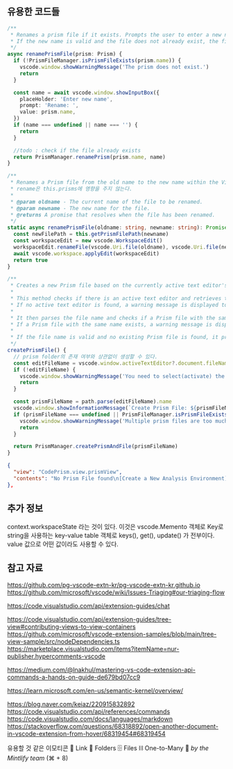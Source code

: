 ## 유용한 코드들

```ts
/**
 * Renames a prism file if it exists. Prompts the user to enter a new name for the prism file.
 * If the new name is valid and the file does not already exist, the file is renamed.
 */
async renamePrismFile(prism: Prism) {
  if (!PrismFileManager.isPrismFileExists(prism.name)) {
    vscode.window.showWarningMessage('The prism does not exist.')
    return
  }

  const name = await vscode.window.showInputBox({
    placeHolder: 'Enter new name',
    prompt: 'Rename: ',
    value: prism.name,
  })
  if (name === undefined || name === '') {
    return
  }

  //todo : check if the file already exists
  return PrismManager.renamePrism(prism.name, name)
}
```

```ts
/**
 * Renames a Prism file from the old name to the new name within the Visual Studio Code workspace..
 * rename은 this.prisms에 영향을 주지 않는다.
 *
 * @param oldname - The current name of the file to be renamed.
 * @param newname - The new name for the file.
 * @returns A promise that resolves when the file has been renamed.
 */
static async renamePrismFile(oldname: string, newname: string): Promise<boolean> {
  const newFilePath = this.getPrismFilePath(newname)
  const workspaceEdit = new vscode.WorkspaceEdit()
  workspaceEdit.renameFile(vscode.Uri.file(oldname), vscode.Uri.file(newFilePath), { overwrite: false })
  await vscode.workspace.applyEdit(workspaceEdit)
  return true
}
```

```ts
/**
 * Creates a new Prism file based on the currently active text editor's file.
 *
 * This method checks if there is an active text editor and retrieves the file name of the document.
 * If no active text editor is found, a warning message is displayed to the user.
 *
 * It then parses the file name and checks if a Prism file with the same name already exists.
 * If a Prism file with the same name exists, a warning message is displayed to the user.
 *
 * If the file name is valid and no existing Prism file is found, it proceeds to create a new Prism file.
 */
createPrismFile() {
  // prism folder의 존재 여부와 상관없이 생성할 수 있다.
  const editFileName = vscode.window.activeTextEditor?.document.fileName
  if (!editFileName) {
    vscode.window.showWarningMessage('You need to select(activate) the source code which you want to')
    return
  }

  const prismFileName = path.parse(editFileName).name
  vscode.window.showInformationMessage(`Create Prism File: ${prismFileName}`)
  if (prismFileName === undefined || PrismFileManager.isPrismFileExists(prismFileName)) {
    vscode.window.showWarningMessage('Multiple prism files are too much for Homo sapiens.')
    return
  }

  return PrismManager.createPrismAndFile(prismFileName)
}
```

```json
{
  "view": "CodePrism.view.prismView",
  "contents": "No Prism File found\n[Create a New Analysis Environment](command:CodePrism.command.createPrismEnv)"
},
```

## 추가 정보

context.workspaceState 라는 것이 있다.
이것은 vscode.Memento 객체로 Key로 string을 사용하는 key-value table 객체로 keys(), get(), update() 가 전부이다.
value 값으로 어떤 값이라도 사용할 수 있다.

## 참고 자료

https://github.com/pg-vscode-extn-kr/pg-vscode-extn-kr.github.io
https://github.com/microsoft/vscode/wiki/Issues-Triaging#our-triaging-flow

https://code.visualstudio.com/api/extension-guides/chat

https://code.visualstudio.com/api/extension-guides/tree-view#contributing-views-to-view-containers
https://github.com/microsoft/vscode-extension-samples/blob/main/tree-view-sample/src/nodeDependencies.ts
https://marketplace.visualstudio.com/items?itemName=nur-publisher.hypercomments-vscode

https://medium.com/@lnakhul/mastering-vs-code-extension-api-commands-a-hands-on-guide-de679bd07cc9

https://learn.microsoft.com/en-us/semantic-kernel/overview/

https://blog.naver.com/keiaz/220915832892
https://code.visualstudio.com/api/references/commands
https://code.visualstudio.com/docs/languages/markdown
https://stackoverflow.com/questions/68318892/open-another-document-in-vscode-extension-from-hover/68319454#68319454

유용할 것 같은 이모티콘
🔗 Link
📁 Folders
🗄 Files
⛓ One-to-Many
💚 _by the Mintlify team_
(⌘ + 8)
